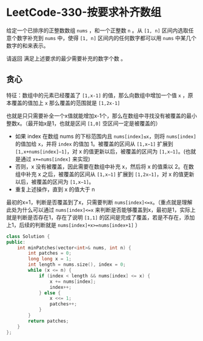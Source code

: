# LeetCode-330-按要求补齐数组

给定一个已排序的正整数数组 `nums` ，和一个正整数 `n` 。从 `[1, n]` 区间内选取任意个数字补充到 `nums` 中，使得 `[1, n]` 区间内的任何数字都可以用 `nums` 中某几个数字的和来表示。

请返回 满足上述要求的最少需要补充的数字个数 。

## 贪心

特征：数组中的元素已经覆盖了 `[1,x-1]` 的值，那么向数组中增加一个值 `x` ，原本覆盖的值加上 `x` 那么覆盖的范围就是 `[1,2x-1]` 

也就是只只需要补全一个x值就能增加x-1个，那么在数组中寻找没有被覆盖的最小整数x。（最开始x是1，也就是区间 `[1,0]` 空区间一定是被覆盖的）

- 如果 index 在数组 nums 的下标范围内且 `nums[index]≤x`，则将 `nums[index]` 的值加给 `x`，并将 `index` 的值加 1。被覆盖的区间从 `[1,x−1]` 扩展到 `[1,x+nums[index]−1]`，对 x 的值更新以后，被覆盖的区间为 `[1,x−1]`。(也就是通过 `x+=nums[index]` 来实现)
- 否则，x 没有被覆盖，因此需要在数组中补充 x，然后将 x 的值乘以 2。在数组中补充 x 之后，被覆盖的区间从 `[1,x−1]` 扩展到 `[1,2x−1]`，对 x 的值更新以后，被覆盖的区间为 `[1,x−1]`。
- 重复上述操作，直到 x 的值大于 n

最初的x=1，判断是否覆盖到了x，只需要判断 `nums[index]<=x`。（重点就是理解此处为什么可以通过 `nums[index]<=x` 来判断是否能够覆盖到x，最初是1，实际上就是判断是否存在1，存在了说明 `[1,1]` 的区间是完成了覆盖，若是不存在，添加上1，后续的判断就是 `nums[index]+x>=nums[index+1]` ）

```C++
class Solution {
public:
    int minPatches(vector<int>& nums, int n) {
        int patches = 0;
        long long x = 1;
        int length = nums.size(), index = 0;
        while (x <= n) {
            if (index < length && nums[index] <= x) {
                x += nums[index];
                index++;
            } else {
                x <<= 1;
                patches++;
            }
        }
        return patches;
    }
};
```
